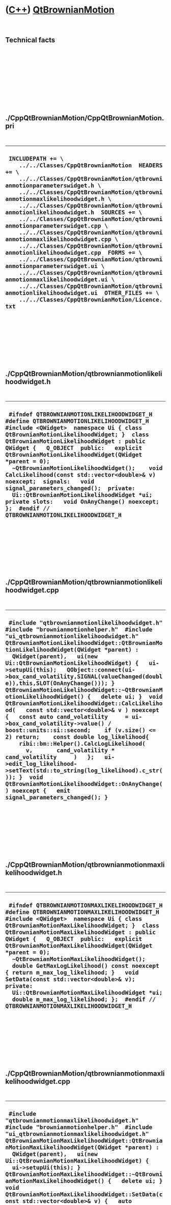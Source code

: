



 

 

 

 

 

([C++](Cpp.htm)) [QtBrownianMotion](CppQtBrownianMotion.htm)
============================================================

 

Technical facts
---------------

 

 

 

 

 

 

./CppQtBrownianMotion/CppQtBrownianMotion.pri
---------------------------------------------

 

  --------------------------------------------------------------------------------------------------------------------------------------------------------------------------------------------------------------------------------------------------------------------------------------------------------------------------------------------------------------------------------------------------------------------------------------------------------------------------------------------------------------------------------------------------------------------------------------------------------------------------------------------------------------------------------------------------------------------------------------------------------------------------------------------------------------------------------------------------------------------------------------
  ` INCLUDEPATH += \     ../../Classes/CppQtBrownianMotion  HEADERS += \     ../../Classes/CppQtBrownianMotion/qtbrownianmotionparameterswidget.h \     ../../Classes/CppQtBrownianMotion/qtbrownianmotionmaxlikelihoodwidget.h \     ../../Classes/CppQtBrownianMotion/qtbrownianmotionlikelihoodwidget.h  SOURCES += \     ../../Classes/CppQtBrownianMotion/qtbrownianmotionparameterswidget.cpp \     ../../Classes/CppQtBrownianMotion/qtbrownianmotionmaxlikelihoodwidget.cpp \     ../../Classes/CppQtBrownianMotion/qtbrownianmotionlikelihoodwidget.cpp  FORMS += \     ../../Classes/CppQtBrownianMotion/qtbrownianmotionparameterswidget.ui \     ../../Classes/CppQtBrownianMotion/qtbrownianmotionmaxlikelihoodwidget.ui \     ../../Classes/CppQtBrownianMotion/qtbrownianmotionlikelihoodwidget.ui  OTHER_FILES += \     ../../Classes/CppQtBrownianMotion/Licence.txt`
  --------------------------------------------------------------------------------------------------------------------------------------------------------------------------------------------------------------------------------------------------------------------------------------------------------------------------------------------------------------------------------------------------------------------------------------------------------------------------------------------------------------------------------------------------------------------------------------------------------------------------------------------------------------------------------------------------------------------------------------------------------------------------------------------------------------------------------------------------------------------------------------

 

 

 

 

 

./CppQtBrownianMotion/qtbrownianmotionlikelihoodwidget.h
--------------------------------------------------------

 

  -----------------------------------------------------------------------------------------------------------------------------------------------------------------------------------------------------------------------------------------------------------------------------------------------------------------------------------------------------------------------------------------------------------------------------------------------------------------------------------------------------------------------------------------------------------------------------------------------------------------------------------
  ` #ifndef QTBROWNIANMOTIONLIKELIHOODWIDGET_H #define QTBROWNIANMOTIONLIKELIHOODWIDGET_H  #include <QWidget>  namespace Ui { class QtBrownianMotionLikelihoodWidget; }  class QtBrownianMotionLikelihoodWidget : public QWidget {   Q_OBJECT  public:   explicit QtBrownianMotionLikelihoodWidget(QWidget *parent = 0);   ~QtBrownianMotionLikelihoodWidget();    void CalcLikelihood(const std::vector<double>& v) noexcept;  signals:   void signal_parameters_changed();  private:   Ui::QtBrownianMotionLikelihoodWidget *ui;  private slots:   void OnAnyChange() noexcept; };  #endif // QTBROWNIANMOTIONLIKELIHOODWIDGET_H`
  -----------------------------------------------------------------------------------------------------------------------------------------------------------------------------------------------------------------------------------------------------------------------------------------------------------------------------------------------------------------------------------------------------------------------------------------------------------------------------------------------------------------------------------------------------------------------------------------------------------------------------------

 

 

 

 

 

./CppQtBrownianMotion/qtbrownianmotionlikelihoodwidget.cpp
----------------------------------------------------------

 

  ---------------------------------------------------------------------------------------------------------------------------------------------------------------------------------------------------------------------------------------------------------------------------------------------------------------------------------------------------------------------------------------------------------------------------------------------------------------------------------------------------------------------------------------------------------------------------------------------------------------------------------------------------------------------------------------------------------------------------------------------------------------------------------------------------------------------------------------------------------------------------------------------------------------------------------------------------------------------------------------------------------------------------------------------------------------------------------
  ` #include "qtbrownianmotionlikelihoodwidget.h"  #include "brownianmotionhelper.h"  #include "ui_qtbrownianmotionlikelihoodwidget.h"  QtBrownianMotionLikelihoodWidget::QtBrownianMotionLikelihoodWidget(QWidget *parent) :   QWidget(parent),   ui(new Ui::QtBrownianMotionLikelihoodWidget) {   ui->setupUi(this);   QObject::connect(ui->box_cand_volatility,SIGNAL(valueChanged(double)),this,SLOT(OnAnyChange())); }  QtBrownianMotionLikelihoodWidget::~QtBrownianMotionLikelihoodWidget() {   delete ui; }  void QtBrownianMotionLikelihoodWidget::CalcLikelihood(   const std::vector<double>& v ) noexcept {   const auto cand_volatility     = ui->box_cand_volatility->value() / boost::units::si::second;    if (v.size() <= 2) return;    const double log_likelihood{     ribi::bm::Helper().CalcLogLikelihood(       v,       cand_volatility * cand_volatility     )   };   ui->edit_log_likelihood->setText(std::to_string(log_likelihood).c_str()); }  void QtBrownianMotionLikelihoodWidget::OnAnyChange() noexcept {   emit signal_parameters_changed(); }`
  ---------------------------------------------------------------------------------------------------------------------------------------------------------------------------------------------------------------------------------------------------------------------------------------------------------------------------------------------------------------------------------------------------------------------------------------------------------------------------------------------------------------------------------------------------------------------------------------------------------------------------------------------------------------------------------------------------------------------------------------------------------------------------------------------------------------------------------------------------------------------------------------------------------------------------------------------------------------------------------------------------------------------------------------------------------------------------------

 

 

 

 

 

./CppQtBrownianMotion/qtbrownianmotionmaxlikelihoodwidget.h
-----------------------------------------------------------

 

  ------------------------------------------------------------------------------------------------------------------------------------------------------------------------------------------------------------------------------------------------------------------------------------------------------------------------------------------------------------------------------------------------------------------------------------------------------------------------------------------------------------------------------------------------------------------------------------------------------------------------------------------------------------
  ` #ifndef QTBROWNIANMOTIONMAXLIKELIHOODWIDGET_H #define QTBROWNIANMOTIONMAXLIKELIHOODWIDGET_H  #include <QWidget>  namespace Ui { class QtBrownianMotionMaxLikelihoodWidget; }  class QtBrownianMotionMaxLikelihoodWidget : public QWidget {   Q_OBJECT  public:   explicit QtBrownianMotionMaxLikelihoodWidget(QWidget *parent = 0);   ~QtBrownianMotionMaxLikelihoodWidget();    double GetMaxLogLikelihood() const noexcept { return m_max_log_likelihood; }   void SetData(const std::vector<double>& v);  private:   Ui::QtBrownianMotionMaxLikelihoodWidget *ui;   double m_max_log_likelihood; };  #endif // QTBROWNIANMOTIONMAXLIKELIHOODWIDGET_H`
  ------------------------------------------------------------------------------------------------------------------------------------------------------------------------------------------------------------------------------------------------------------------------------------------------------------------------------------------------------------------------------------------------------------------------------------------------------------------------------------------------------------------------------------------------------------------------------------------------------------------------------------------------------------

 

 

 

 

 

./CppQtBrownianMotion/qtbrownianmotionmaxlikelihoodwidget.cpp
-------------------------------------------------------------

 

  ---------------------------------------------------------------------------------------------------------------------------------------------------------------------------------------------------------------------------------------------------------------------------------------------------------------------------------------------------------------------------------------------------------------------------------------------------------------------------------------------------------------------------------------------------------------------------------------------------------------------------------------------------------------------------------------------------------------------------------------------------------------------------------------------------------------------------------------------------------------------------------------------------------------------------
  ` #include "qtbrownianmotionmaxlikelihoodwidget.h"  #include "brownianmotionhelper.h"  #include "ui_qtbrownianmotionmaxlikelihoodwidget.h"  QtBrownianMotionMaxLikelihoodWidget::QtBrownianMotionMaxLikelihoodWidget(QWidget *parent) :   QWidget(parent),   ui(new Ui::QtBrownianMotionMaxLikelihoodWidget) {   ui->setupUi(this); }  QtBrownianMotionMaxLikelihoodWidget::~QtBrownianMotionMaxLikelihoodWidget() {   delete ui; }  void QtBrownianMotionMaxLikelihoodWidget::SetData(const std::vector<double>& v) {   auto volatility_hat = 0.0 / boost::units::si::second;   ribi::bm::Helper().CalcMaxLikelihood(v,volatility_hat);   ui->edit_sigma_hat->setText(std::to_string(volatility_hat.value()).c_str());   m_max_log_likelihood     = ribi::bm::Helper().CalcLogLikelihood(v,volatility_hat * volatility_hat)   ;   ui->edit_max_log_likelihood->setText(std::to_string(m_max_log_likelihood).c_str()); }`
  ---------------------------------------------------------------------------------------------------------------------------------------------------------------------------------------------------------------------------------------------------------------------------------------------------------------------------------------------------------------------------------------------------------------------------------------------------------------------------------------------------------------------------------------------------------------------------------------------------------------------------------------------------------------------------------------------------------------------------------------------------------------------------------------------------------------------------------------------------------------------------------------------------------------------------

 

 

 

 

 

./CppQtBrownianMotion/qtbrownianmotionparameterswidget.h
--------------------------------------------------------

 

  -----------------------------------------------------------------------------------------------------------------------------------------------------------------------------------------------------------------------------------------------------------------------------------------------------------------------------------------------------------------------------------------------------------------------------------------------------------------------------------------------------------------------------------------------------------------------------------------------------------------------------------------------------------------------------------------------------------------------------------------------
  ` #ifndef QTBROWNIANMOTIONPARAMETERSWIDGET_H #define QTBROWNIANMOTIONPARAMETERSWIDGET_H  #include <QWidget>  namespace Ui { class QtBrownianMotionParametersWidget; }  class QtBrownianMotionParametersWidget : public QWidget {   Q_OBJECT  public:   explicit QtBrownianMotionParametersWidget(QWidget *parent = 0);   ~QtBrownianMotionParametersWidget();      double GetInitValue() const noexcept;   int GetEndTime() const noexcept;    ///noise: sigma   double GetVolatility() const noexcept;    int GetSeed() const noexcept;  signals:   void signal_parameters_changed();  private:   Ui::QtBrownianMotionParametersWidget *ui;  private slots:   void OnAnyChange() noexcept; };  #endif // QTBROWNIANMOTIONPARAMETERSWIDGET_H`
  -----------------------------------------------------------------------------------------------------------------------------------------------------------------------------------------------------------------------------------------------------------------------------------------------------------------------------------------------------------------------------------------------------------------------------------------------------------------------------------------------------------------------------------------------------------------------------------------------------------------------------------------------------------------------------------------------------------------------------------------------

 

 

 

 

 

./CppQtBrownianMotion/qtbrownianmotionparameterswidget.cpp
----------------------------------------------------------

 

  -----------------------------------------------------------------------------------------------------------------------------------------------------------------------------------------------------------------------------------------------------------------------------------------------------------------------------------------------------------------------------------------------------------------------------------------------------------------------------------------------------------------------------------------------------------------------------------------------------------------------------------------------------------------------------------------------------------------------------------------------------------------------------------------------------------------------------------------------------------------------------------------------------------------------------------------------------------------------------------------------------------------------------------------------------------------------------------------------------------------------------------------------------------------------------------------------------------------------------------------------------------------------------------------------------------------------------------
  ` #include "qtbrownianmotionparameterswidget.h"  #include "brownianmotion.h"  #include "ui_qtbrownianmotionparameterswidget.h"  QtBrownianMotionParametersWidget::QtBrownianMotionParametersWidget(QWidget *parent) :   QWidget(parent),   ui(new Ui::QtBrownianMotionParametersWidget) {   ui->setupUi(this);    QObject::connect(ui->box_init_x,SIGNAL(valueChanged(double)),this,SLOT(OnAnyChange()));   QObject::connect(ui->box_t_end,SIGNAL(valueChanged(int)),this,SLOT(OnAnyChange()));   QObject::connect(ui->box_volatility,SIGNAL(valueChanged(double)),this,SLOT(OnAnyChange()));   QObject::connect(ui->box_seed,SIGNAL(valueChanged(int)),this,SLOT(OnAnyChange())); }  QtBrownianMotionParametersWidget::~QtBrownianMotionParametersWidget() {   delete ui; }  double QtBrownianMotionParametersWidget::GetInitValue() const noexcept {   return ui->box_init_x->value(); }  int QtBrownianMotionParametersWidget::GetEndTime() const noexcept {   return ui->box_t_end->value(); }  double QtBrownianMotionParametersWidget::GetVolatility() const noexcept {   return ui->box_volatility->value(); }  int QtBrownianMotionParametersWidget::GetSeed() const noexcept {   return ui->box_seed->value(); }  void QtBrownianMotionParametersWidget::OnAnyChange() noexcept {   emit signal_parameters_changed(); }`
  -----------------------------------------------------------------------------------------------------------------------------------------------------------------------------------------------------------------------------------------------------------------------------------------------------------------------------------------------------------------------------------------------------------------------------------------------------------------------------------------------------------------------------------------------------------------------------------------------------------------------------------------------------------------------------------------------------------------------------------------------------------------------------------------------------------------------------------------------------------------------------------------------------------------------------------------------------------------------------------------------------------------------------------------------------------------------------------------------------------------------------------------------------------------------------------------------------------------------------------------------------------------------------------------------------------------------------------

 

 

 

 

 





 




This page has been created by the [tool](Tools.htm)
[CodeToHtml](ToolCodeToHtml.htm)
